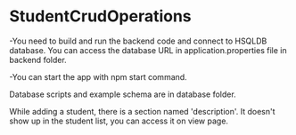 # StudentCrudOperations

-You need to build and run the backend code and connect to HSQLDB database. You can access the database URL in application.properties file in backend folder.

-You can start the app with npm start command.

Database scripts and example schema are in database folder.

While adding a student, there is a section named 'description'. It doesn't show up in the student list, you can access it on view page. 
